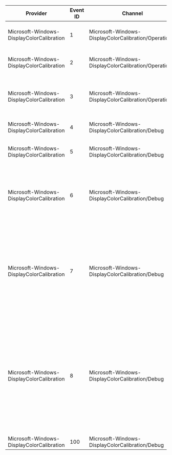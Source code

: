 Provider                                   |  Event ID  |  Channel                                                |  Message
-------------------------------------------|------------|---------------------------------------------------------|-----------------------------------------------------------------------------------------------------------------------------------------------------------------------------------------------------------------------------------------------------
Microsoft-Windows-DisplayColorCalibration  |  1         |  Microsoft-Windows-DisplayColorCalibration/Operational  |  Display color calibration started for device {Device}.
Microsoft-Windows-DisplayColorCalibration  |  2         |  Microsoft-Windows-DisplayColorCalibration/Operational  |  Display color calibration canceled for device {Device}.
Microsoft-Windows-DisplayColorCalibration  |  3         |  Microsoft-Windows-DisplayColorCalibration/Operational  |  Display color calibration finished for device {Device}. Color profile {Profile} created.
Microsoft-Windows-DisplayColorCalibration  |  4         |  Microsoft-Windows-DisplayColorCalibration/Debug        |  {Setting} has been manually adjusted.
Microsoft-Windows-DisplayColorCalibration  |  5         |  Microsoft-Windows-DisplayColorCalibration/Debug        |  {Setting} has been adjusted from {OldValue} to {NewValue}.
Microsoft-Windows-DisplayColorCalibration  |  6         |  Microsoft-Windows-DisplayColorCalibration/Debug        |  {Setting} has been adjusted from {OldValue} to {NewValue} with gamma LUTs. See Details pane for new gamma LUT contents.
Microsoft-Windows-DisplayColorCalibration  |  7         |  Microsoft-Windows-DisplayColorCalibration/Debug        |  {Setting} has been adjusted. Adjusted red gain from {OldRedGain} to {NewRedGain}, green gain from {OldGreenGain} to {NewGreenGain}, and blue gain from {OldBlueGain} to {NewBlueGain}.
Microsoft-Windows-DisplayColorCalibration  |  8         |  Microsoft-Windows-DisplayColorCalibration/Debug        |  {Setting} has been adjusted with gamma LUTs. Adjusted red gain from {OldRedGain} to {NewRedGain}, green gain from {OldGreenGain} to {NewGreenGain}, and blue gain from {OldBlueGain} to {NewBlueGain}. See Details pane for new gamma LUT contents.
Microsoft-Windows-DisplayColorCalibration  |  100       |  Microsoft-Windows-DisplayColorCalibration/Debug        |  Error: {Message}
